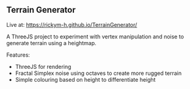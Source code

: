## Terrain Generator

Live at: https://rickym-h.github.io/TerrainGenerator/

A ThreeJS project to experiment with vertex manipulation and noise to generate terrain using a heightmap.

Features:
* ThreeJS for rendering
* Fractal Simplex noise using octaves to create more rugged terrain
* Simple colouring based on height to differentiate height
